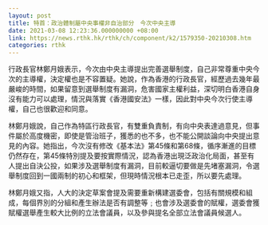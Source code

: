 ```yaml
---
layout: post
title: 特首：政治體制屬中央事權非自治部分　今次中央主導
date: 2021-03-08 12:23:36.000000000 +08:00
link: https://news.rthk.hk/rthk/ch/component/k2/1579350-20210308.htm
categories: rthk
---
```


行政長官林鄭月娥表示，今次由中央主導提出完善選舉制度，自己非常尊重中央今次的主導權，決定權也是不容置疑。她說，作為香港的行政長官，經歷過去幾年最嚴峻的時間，如果留意到選舉制度有漏洞，危害國家主權利益，深切明白香港自身沒有能力可以處理，情況與落實《香港國安法》一樣，因此對中央今次行使主導權，自己也很歡迎和同意。

林鄭月娥說，自己作為特區行政長官，有雙重負責制，有向中央表達過意見，但事件屬於高度機密，即使是管治班子，獲悉的也不多，也不能公開談論向中央提出意見的內容。她指出，今次沒有修改《基本法》第45條和第68條，循序漸進的目標仍然存在，第45條特別提及要按實際情況，認為香港出現泛政治化局面，甚至有人提出自決公投，如果涉及選舉制度有漏洞，目前較逼切要做是先堵塞漏洞，令選舉制度回到一國兩制的初心和框架，但現時情況根本已走歪，所以要先處理。

林鄭月娥又指，人大的決定草案會提及需要重新構建選委會，包括有關規模和組成，每個界別的分組和產生辦法是否有調整等﹔也會涉及選委會的賦權，選委會獲賦權選舉產生較大比例的立法會議員，以及參與提名全部立法會議員候選人。
